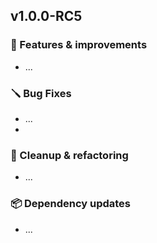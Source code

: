 ## v1.0.0-RC5

### 🚀 Features & improvements

- ...

### 🪛 Bug Fixes

- ...
- 
### 🧽 Cleanup & refactoring

- ...

### 📦 Dependency updates

- ...